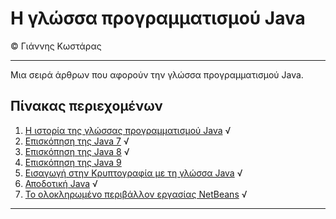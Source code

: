 # Η γλώσσα προγραμματισμού Java
© Γιάννης Κωστάρας

---

Μια σειρά άρθρων που αφορούν την γλώσσα προγραμματισμού Java. 

## Πίνακας περιεχομένων

1. [Η ιστορία της γλώσσας προγραμματισμού Java](JavaHistory.md) √
2. [Επισκόπηση της Java 7](Java7/README.md) √
3. [Επισκόπηση της Java 8](Java8/README.md) √
4. [Επισκόπηση της Java 9](Java9/README.md)
5. [Εισαγωγή στην Κρυπτογραφία με τη γλώσσα Java](JavaCryptography/README.md) √
6. [Αποδοτική Java](JavaPerformance/README.md) √
7. [Το ολοκληρωμένο περιβάλλον εργασίας NetBeans](NetBeans/README.md) √

---